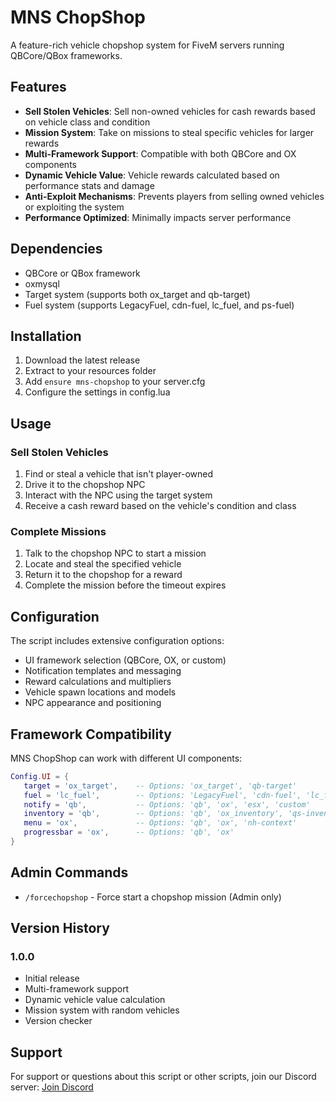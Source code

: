 # MNS ChopShop
A feature-rich vehicle chopshop system for FiveM servers running QBCore/QBox frameworks.

## Features
- **Sell Stolen Vehicles**: Sell non-owned vehicles for cash rewards based on vehicle class and condition
- **Mission System**: Take on missions to steal specific vehicles for larger rewards
- **Multi-Framework Support**: Compatible with both QBCore and OX components
- **Dynamic Vehicle Value**: Vehicle rewards calculated based on performance stats and damage
- **Anti-Exploit Mechanisms**: Prevents players from selling owned vehicles or exploiting the system
- **Performance Optimized**: Minimally impacts server performance

## Dependencies
- QBCore or QBox framework
- oxmysql
- Target system (supports both ox_target and qb-target)
- Fuel system (supports LegacyFuel, cdn-fuel, lc_fuel, and ps-fuel)

## Installation
1. Download the latest release
2. Extract to your resources folder
3. Add `ensure mns-chopshop` to your server.cfg
4. Configure the settings in config.lua

## Usage

### Sell Stolen Vehicles
1. Find or steal a vehicle that isn't player-owned
2. Drive it to the chopshop NPC
3. Interact with the NPC using the target system
4. Receive a cash reward based on the vehicle's condition and class

### Complete Missions
1. Talk to the chopshop NPC to start a mission
2. Locate and steal the specified vehicle
3. Return it to the chopshop for a reward
4. Complete the mission before the timeout expires

## Configuration
The script includes extensive configuration options:

- UI framework selection (QBCore, OX, or custom)
- Notification templates and messaging
- Reward calculations and multipliers
- Vehicle spawn locations and models
- NPC appearance and positioning

## Framework Compatibility
MNS ChopShop can work with different UI components:

```lua
Config.UI = {
   target = 'ox_target',    -- Options: 'ox_target', 'qb-target'
   fuel = 'lc_fuel',        -- Options: 'LegacyFuel', 'cdn-fuel', 'lc_fuel', 'ps-fuel'
   notify = 'qb',           -- Options: 'qb', 'ox', 'esx', 'custom'
   inventory = 'qb',        -- Options: 'qb', 'ox_inventory', 'qs-inventory'
   menu = 'ox',             -- Options: 'qb', 'ox', 'nh-context'
   progressbar = 'ox',      -- Options: 'qb', 'ox'
}
```

## Admin Commands
- `/forcechopshop` - Force start a chopshop mission (Admin only)

## Version History
### 1.0.0
- Initial release
- Multi-framework support
- Dynamic vehicle value calculation
- Mission system with random vehicles
- Version checker

## Support
For support or questions about this script or other scripts, join our Discord server: [Join Discord](https://discord.gg/yourlink)